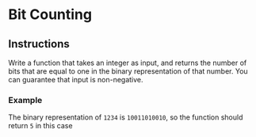 # Bit Counting
## Instructions
Write a function that takes an integer as input, and returns the number of bits that are equal to one in the binary representation of that number. You can guarantee that input is non-negative.

### Example
The binary representation of `1234` is `10011010010`, so the function should return `5` in this case

